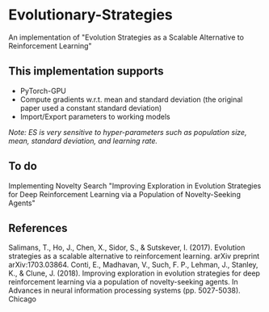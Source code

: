# Evolutionary-Strategies
An implementation of "Evolution Strategies as a Scalable Alternative to Reinforcement Learning"

## This implementation supports
- PyTorch-GPU
- Compute gradients w.r.t. mean and standard deviation (the original paper used a constant standard deviation)
- Import/Export parameters to working models

*Note: ES is very sensitive to hyper-parameters such as population size, mean, standard deviation, and learning rate.*

## To do
Implementing Novelty Search "Improving Exploration in Evolution Strategies for Deep Reinforcement Learning via a Population of Novelty-Seeking Agents"

## References
Salimans, T., Ho, J., Chen, X., Sidor, S., & Sutskever, I. (2017). Evolution strategies as a scalable alternative to reinforcement learning. arXiv preprint arXiv:1703.03864.
Conti, E., Madhavan, V., Such, F. P., Lehman, J., Stanley, K., & Clune, J. (2018). Improving exploration in evolution strategies for deep reinforcement learning via a population of novelty-seeking agents. In Advances in neural information processing systems (pp. 5027-5038).
Chicago	
